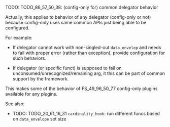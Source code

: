 
TODO: TODO_86_57_50_38: (config-only for) common delegator behavior

Actually, this applies to behavior of any delegator (config-only or not)
because config-only uses same common APIs just being able to be configured.

For example:

*   If delegator cannot work with non-singled-out `data_envelop` and needs to fail with proper error
    (rather than exception), provide configuration for such behaviors.

*   If delegator (or specific funct) is supposed to fail on unconsumed/unrecognized/remaining arg,
    it this can be part of common support by the framework.

This makes some of the behavior of FS_49_96_50_77 config-only plugins available for any plugins.

See also:
*    TODO: TODO_20_61_16_31 `cardinality_hook`: run different funcs based on `data_envelope` set size
